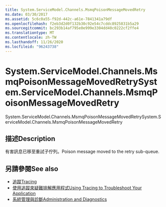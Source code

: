 ```yaml
---
title: System.ServiceModel.Channels.MsmqPoisonMessageMovedRetry
ms.date: 03/30/2017
ms.assetid: 5c6c0a55-f92d-442c-a61e-7841341a79df
ms.openlocfilehash: f2eb3d2d0f132b30c92e54c7cddc8925831b5a29
ms.sourcegitcommit: bc293b14af795e0e999e3304dd40c0222cf2ffe4
ms.translationtype: MT
ms.contentlocale: zh-TW
ms.lasthandoff: 11/26/2020
ms.locfileid: "96243738"
---
```

# <a name="systemservicemodelchannelsmsmqpoisonmessagemovedretry"></a><span data-ttu-id="60f21-102">System.ServiceModel.Channels.MsmqPoisonMessageMovedRetry</span><span class="sxs-lookup"><span data-stu-id="60f21-102">System.ServiceModel.Channels.MsmqPoisonMessageMovedRetry</span></span>

<span data-ttu-id="60f21-103">System.ServiceModel.Channels.MsmqPoisonMessageMovedRetry</span><span class="sxs-lookup"><span data-stu-id="60f21-103">System.ServiceModel.Channels.MsmqPoisonMessageMovedRetry</span></span>  
  
## <a name="description"></a><span data-ttu-id="60f21-104">描述</span><span class="sxs-lookup"><span data-stu-id="60f21-104">Description</span></span>  

 <span data-ttu-id="60f21-105">有害訊息已移至重試子佇列。</span><span class="sxs-lookup"><span data-stu-id="60f21-105">Poison message moved to the retry sub-queue.</span></span>  
  
## <a name="see-also"></a><span data-ttu-id="60f21-106">另請參閱</span><span class="sxs-lookup"><span data-stu-id="60f21-106">See also</span></span>

- [<span data-ttu-id="60f21-107">追蹤</span><span class="sxs-lookup"><span data-stu-id="60f21-107">Tracing</span></span>](index.md)
- [<span data-ttu-id="60f21-108">使用追蹤來疑難排解應用程式</span><span class="sxs-lookup"><span data-stu-id="60f21-108">Using Tracing to Troubleshoot Your Application</span></span>](using-tracing-to-troubleshoot-your-application.md)
- [<span data-ttu-id="60f21-109">系統管理與診斷</span><span class="sxs-lookup"><span data-stu-id="60f21-109">Administration and Diagnostics</span></span>](../index.md)
